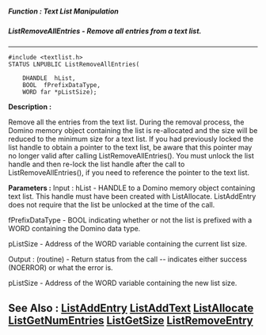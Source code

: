##### Function : Text List Manipulation
##### ListRemoveAllEntries - Remove all entries from a text list.
---
```
#include <textlist.h>
STATUS LNPUBLIC ListRemoveAllEntries(

	DHANDLE  hList,
	BOOL  fPrefixDataType,
	WORD far *pListSize);
```
**Description :**

Remove all the entries from the text list.  During the removal process, the 
Domino memory object containing the list is re-allocated and the size will be 
reduced to the minimum size for a text list.  If you had previously locked the 
list handle to obtain a pointer to the text list, be aware that this pointer 
may no longer valid after calling ListRemoveAllEntries().   You must unlock the 
list handle and then re-lock the list handle after the call to 
ListRemoveAllEntries(), if you need to reference the pointer to the text list.

**Parameters :**
Input :
hList  -  HANDLE to a Domino memory object containing text list.  This handle must have been created with ListAllocate.  ListAddEntry does not require that the list be unlocked at the time of the call.

fPrefixDataType  -  BOOL indicating whether or not the list is prefixed with a WORD containing the Domino data type.

pListSize  -  Address of the WORD variable containing the current list size.

Output :
(routine)  -  Return status from the call -- indicates either success (NOERROR) or what the error is.


pListSize  -  Address of the WORD variable containing the new list size.


**See Also :**
[ListAddEntry](/domino-c-api-docs/reference/Func/ListAddEntry)
[ListAddText](/domino-c-api-docs/reference/Func/ListAddText)
[ListAllocate](/domino-c-api-docs/reference/Func/ListAllocate)
[ListGetNumEntries](/domino-c-api-docs/reference/Func/ListGetNumEntries)
[ListGetSize](/domino-c-api-docs/reference/Func/ListGetSize)
[ListRemoveEntry](/domino-c-api-docs/reference/Func/ListRemoveEntry)
---
